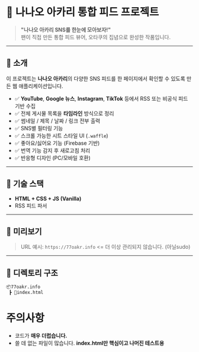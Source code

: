 # 🌸 나나오 아카리 통합 피드 프로젝트

> **"나나오 아카리 SNS를 한눈에 모아보자!"**  
> 팬이 직접 만든 통합 피드 뷰어, 오타쿠의 집념으로 완성한 작품입니다.

---

## 📌 소개

이 프로젝트는 **나나오 아카리**의 다양한 SNS 피드를 한 페이지에서 확인할 수 있도록 만든 웹 애플리케이션입니다.

- ✅ **YouTube**, **Google 뉴스**, **Instagram**, **TikTok** 등에서 RSS 또는 비공식 피드 기반 수집
- ✅ 전체 게시물 목록을 **타임라인** 방식으로 정리
- ✅ 썸네일 / 제목 / 날짜 / 링크 전부 출력
- ✅ SNS별 필터링 기능
- ✅ 스크롤 가능한 시트 스타일 UI (`.waffle`)
- ✅ 좋아요/싫어요 기능 (Firebase 기반)
- ✅ 번역 기능 감지 후 새로고침 처리
- ✅ 반응형 디자인 (PC/모바일 호환)

---

## 🔧 기술 스택

- **HTML + CSS + JS (Vanilla)**
- RSS 피드 파서

---

## 🧪 미리보기

> URL 예시: `https://77oakr.info` <= 더 이상 관리되지 않습니다. (아닐sudo)

---

## 📁 디렉토리 구조

```bash
📦77oakr.info
 ┣ 📜index.html
```

# 주의사항
- 코드가 **매우 더럽습니다.**
- 쓸 데 없는 파일이 많습니다. **index.html만 핵심이고 나머진 테스트용**
